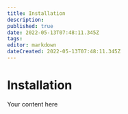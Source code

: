 ```yaml
---
title: Installation
description: 
published: true
date: 2022-05-13T07:48:11.345Z
tags: 
editor: markdown
dateCreated: 2022-05-13T07:48:11.345Z
---
```


# Installation
Your content here